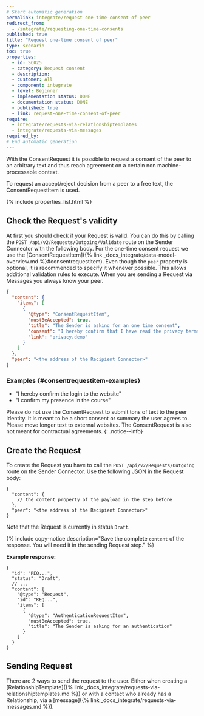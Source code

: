 ```yaml
---
# Start automatic generation
permalink: integrate/request-one-time-consent-of-peer
redirect_from:
  - /integrate/requesting-one-time-consents
published: true
title: "Request one-time consent of peer"
type: scenario
toc: true
properties:
  - id: SC025
  - category: Request consent
  - description:
  - customer: All
  - component: integrate
  - level: Beginner
  - implementation status: DONE
  - documentation status: DONE
  - published: true
  - link: request-one-time-consent-of-peer
require:
  - integrate/requests-via-relationshiptemplates
  - integrate/requests-via-messages
required_by:
# End automatic generation
---
```


<!-- A general description of the requirement can be given here. -->

With the ConsentRequest it is possible to request a consent of the peer to an arbitrary text and thus reach agreement on a certain non machine-processable context.

To request an accept/reject decision from a peer to a free text, the ConsentRequestItem is used.

<!-- This include inserts the table with the metadata  -->

{% include properties_list.html %}

<!-- here is the description in detail  -->

## Check the Request's validity

At first you should check if your Request is valid. You can do this by calling the `POST /api/v2/Requests/Outgoing/Validate` route on the Sender Connector with the following body.
For the one-time consent request we use the [ConsentRequestItem]({% link _docs_integrate/data-model-overview.md %}#consentrequestitem).
Even though the `peer` property is optional, it is recommended to specify it whenever possible. This allows additional validation rules to execute. When you are sending a Request via Messages you always know your peer.

```json
{
  "content": {
    "items": [
      {
        "@type": "ConsentRequestItem",
        "mustBeAccepted": true,
        "title": "The Sender is asking for an one time consent",
        "consent": "I hereby confirm that I have read the privacy terms of this cloud service and agree to them.",
        "link": "privacy.demo"
      }
    ]
  },
  "peer": "<the address of the Recipient Connector>"
}
```

### Examples {#consentrequestitem-examples}

- "I hereby confirm the login to the website"
- "I confirm my presence in the course"

Please do not use the ConsentRequest to submit tons of text to the peer Identity. It is meant to be a short consent or summary the user agrees to. Please move longer text to external websites.
The ConsentRequest is also not meant for contractual agreements.
{: .notice--info}

## Create the Request

To create the Request you have to call the `POST /api/v2/Requests/Outgoing` route on the Sender Connector. Use the following JSON in the Request body:

```jsonc
{
  "content": {
    // the content property of the payload in the step before
  },
  "peer": "<the address of the Recipient Connector>"
}
```

Note that the Request is currently in status `Draft`.

{% include copy-notice description="Save the complete `content` of the response. You will need it in the sending Request step." %}

**Example response:**

```jsonc
{
  "id": "REQ...",
  "status": "Draft",
  // ...
  "content": {
    "@type": "Request",
    "id": "REQ...",
    "items": [
      {
        "@type": "AuthenticationRequestItem",
        "mustBeAccepted": true,
        "title": "The Sender is asking for an authentication"
      }
    ]
  }
}
```

## Sending Request

There are 2 ways to send the request to the user. Either when creating a [RelationshipTemplate]({% link _docs_integrate/requests-via-relationshiptemplates.md %}) or with a contact who already has a Relationship, via a [message]({% link _docs_integrate/requests-via-messages.md %}).
